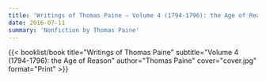 ```yaml
---
title: 'Writings of Thomas Paine — Volume 4 (1794-1796): the Age of Reason'
date: 2016-07-11
summary: 'Nonfiction by Thomas Paine'
---
```


{{< booklist/book
title="Writings of Thomas Paine"
subtitle="Volume 4 (1794-1796): the Age of Reason"
author="Thomas Paine"
cover="cover.jpg"
format="Print" >}}
